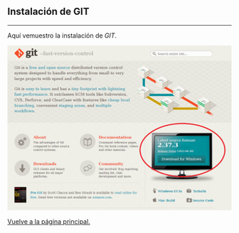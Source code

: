 ## Instalación de GIT
___
Aquí vemuestro la instalación de *GIT*.

![IMAGENWEB](/gitweb.png)

[Vuelve a la página principal.](/README.md)
